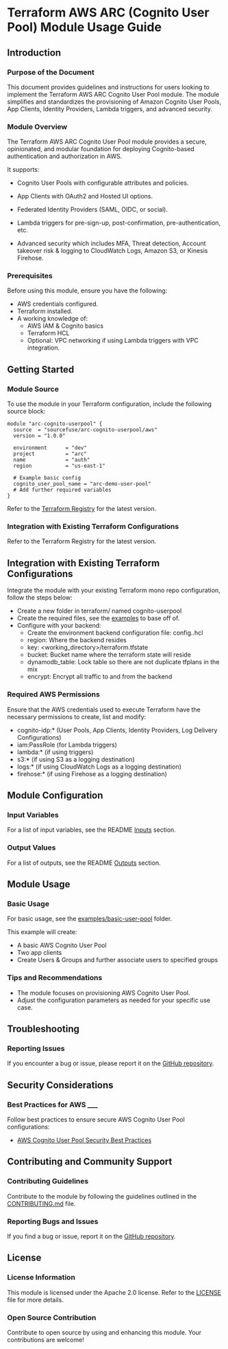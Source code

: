 # Terraform AWS ARC (Cognito User Pool) Module Usage Guide

## Introduction

### Purpose of the Document

This document provides guidelines and instructions for users looking to implement the Terraform AWS ARC Cognito User Pool module.
The module simplifies and standardizes the provisioning of Amazon Cognito User Pools, App Clients, Identity Providers, Lambda triggers, and advanced security.

### Module Overview

The Terraform AWS ARC Cognito User Pool module provides a secure, opinionated, and modular foundation for deploying Cognito-based authentication and authorization in AWS.

It supports:

- Cognito User Pools with configurable attributes and policies.

- App Clients with OAuth2 and Hosted UI options.

- Federated Identity Providers (SAML, OIDC, or social).

- Lambda triggers for pre-sign-up, post-confirmation, pre-authentication, etc.

- Advanced security which includes MFA, Threat detection, Account takeover risk & logging to CloudWatch Logs, Amazon S3, or Kinesis Firehose.

### Prerequisites

Before using this module, ensure you have the following:

- AWS credentials configured.
- Terraform installed.
- A working knowledge of:
  - AWS IAM & Cognito basics
  - Terraform HCL
  - Optional: VPC networking if using Lambda triggers with VPC integration.

## Getting Started

### Module Source

To use the module in your Terraform configuration, include the following source block:

```hcl
module "arc-cognito-userpool" {
  source  = "sourcefuse/arc-cognito-userpool/aws"
  version = "1.0.0"

  environment      = "dev"
  project          = "arc"
  name             = "auth"
  region           = "us-east-1"

  # Example basic config
  cognito_user_pool_name = "arc-demo-user-pool"
  # Add further required variables
}
```

Refer to the [Terraform Registry](https://registry.terraform.io/modules/sourcefuse/arc-cognito-userpool/aws/latest) for the latest version.

### Integration with Existing Terraform Configurations

Refer to the Terraform Registry for the latest version.

## Integration with Existing Terraform Configurations
Integrate the module with your existing Terraform mono repo configuration, follow the steps below:

- Create a new folder in terraform/ named cognito-userpool
- Create the required files, see the [examples](https://github.com/sourcefuse/terraform-aws-arc-cognito-userpool/examples) to base off of.
- Configure with your backend:
   - Create the environment backend configuration file: config.<environment>.hcl
   - region: Where the backend resides
   - key: <working_directory>/terraform.tfstate
   - bucket: Bucket name where the terraform state will reside
   - dynamodb_table: Lock table so there are not duplicate tfplans in the mix
   - encrypt: Encrypt all traffic to and from the backend

### Required AWS Permissions

Ensure that the AWS credentials used to execute Terraform have the necessary permissions to create, list and modify:

- cognito-idp:* (User Pools, App Clients, Identity Providers, Log Delivery Configurations)
- iam:PassRole (for Lambda triggers)
- lambda:* (if using triggers)
- s3:* (if using S3 as a logging destination)
- logs:* (if using CloudWatch Logs as a logging destination)
- firehose:* (if using Firehose as a logging destination)

## Module Configuration

### Input Variables

For a list of input variables, see the README [Inputs](https://github.com/sourcefuse/terraform-aws-arc-cognito-userpool#inputs) section.

### Output Values

For a list of outputs, see the README [Outputs](https://github.com/sourcefuse/terraform-aws-arc-cognito-userpool#outputs) section.

## Module Usage

### Basic Usage

For basic usage, see the [examples/basic-user-pool](https://github.com/sourcefuse/terraform-aws-arc-cognito-userpool/examples/basic-user-pool) folder.

This example will create:

- A basic AWS Cognito User Pool
- Two app clients
- Create Users & Groups and further associate users to specified groups

### Tips and Recommendations

- The module focuses on provisioning AWS Cognito User Pool.
- Adjust the configuration parameters as needed for your specific use case.

## Troubleshooting

### Reporting Issues

If you encounter a bug or issue, please report it on the [GitHub repository](https://github.com/sourcefuse/terraform-aws-arc-cognito-userpool).

## Security Considerations

### Best Practices for AWS ___

Follow best practices to ensure secure AWS Cognito User Pool configurations:

- [AWS Cognito User Pool Security Best Practices](https://docs.aws.amazon.com/cognito/latest/developerguide/security.html)

## Contributing and Community Support

### Contributing Guidelines

Contribute to the module by following the guidelines outlined in the [CONTRIBUTING.md](https://github.com/sourcefuse/terraform-aws-arc-cognito-userpool/blob/main/CONTRIBUTING.md) file.

### Reporting Bugs and Issues

If you find a bug or issue, report it on the [GitHub repository](https://github.com/sourcefuse/terraform-aws-arc-cognito-userpool).

## License

### License Information

This module is licensed under the Apache 2.0 license. Refer to the [LICENSE](https://github.com/sourcefuse/terraform-aws-arc-cognito-userpool/blob/main/LICENSE) file for more details.

### Open Source Contribution

Contribute to open source by using and enhancing this module. Your contributions are welcome!
